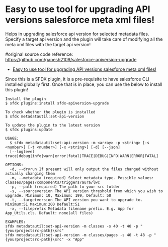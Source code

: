 # Easy to use tool for upgrading API versions salesforce meta xml files!

Helps in upgrading salesforce api version for selected metadata files. Specify a target api version and the plugin will take care of modifying all the meta xml files with the target api version!

#original source code reference: 
https://github.com/ganesh2109/salesforce-apiversion-upgrade

<!-- toc -->
* [Easy to use tool for upgrading API versions salesforce meta xml files!](#easy-to-use-tool-for-upgrading-api-versions-salesforce-meta-xml-files)
<!-- tocstop -->

Since this is a SFDX plugin, it is a pre-requisite to have salesforce CLI installed globally first.
Once that is in place, you can use the below to install this plugin!

```sh-session
Install the plugin
$ sfdx plugins:install sfdx-apiversion-upgrade

To check whether the plugin is installed
$ sfdx metadatautil:set-api-version

To update the plugin to the latest version
$ sfdx plugins:update
```

```
USAGE:
  $ sfdx metadatautil:set-api-version -m <array> -p <string> [-s <number>] [-t <number>] [-x <string>] [-d] [--json]
  [--loglevel trace|debug|info|warn|error|fatal|TRACE|DEBUG|INFO|WARN|ERROR|FATAL]

OPTIONS:
  -d, --dryrun If present will only output the files changed without actually changing them
  -m, --metadata (required) Select metadata type. Possible values:  classes/pages/components/triggers/aura/lwc
  -p, --path (required) The path to your src folder
  -s, --sourceversion The API version threshold from which you wish to upgrade. Minimum: 10, Maximum: 199, Default: 50
  -t, --targetversion The API version you want to upgrade to. Minimum:51 Maximum:200 Default:51
  -x, --fileprefix Metadata filename prefix. E.g. App for App_Utils.cls. Default: none(all files)

EXAMPLES:
sfdx metadatautil:set-api-version -m classes -s 40 -t 48 -p "{yourprojectsrc-path}\src"
sfdx metadatautil:set-api-version -m classes/pages -s 40 -t 48 -p "{yourprojectsrc-path}\src" -x "App"
```
